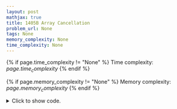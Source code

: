 ```yaml
---
layout: post
mathjax: true
title: 1405B Array Cancellation
problem_url: None
tags: None
memory_complexity: None
time_complexity: None
---
```




{% if page.time_complexity != "None" %}
Time complexity: ${{ page.time_complexity }}$
{% endif %}

{% if page.memory_complexity != "None" %}
Memory complexity: ${{ page.memory_complexity }}$
{% endif %}

<details>
<summary>
<p style="display:inline">Click to show code.</p>
</summary>
```cpp
{% raw %}
using namespace std;
using ll = long long;
using vll = vector<ll>;
ll solve(vll &a)
{
    int n = (int)a.size();;
    ll ans = 0;
    int l = 0, r = n - 1;
    for (int i = n - 1; i >= 0; --i)
    {
        if (a[i] > 0)
        {
            while (r > i and a[i] > 0)
            {
                if (a[r] < 0)
                {
                    auto diff = min(a[i], abs(a[r]));
                    a[i] -= diff;
                    a[r] += diff;
                }
                if (a[r] == 0)
                    --r;
            }
            while (l < i and a[i] > 0)
            {
                if (a[l] < 0)
                {
                    auto diff = min(a[i], abs(a[l]));
                    a[i] -= diff;
                    a[l] += diff;
                    ans += diff;
                }
                if (a[l] >= 0)
                    ++l;
            }
        }
    }
    return ans;
}
int main(void)
{
    int t;
    cin >> t;
    while (t--)
    {
        int n;
        cin >> n;
        vll a(n);
        for (auto &ai : a)
            cin >> ai;
        cout << solve(a) << endl;
    }
    return 0;
}

{% endraw %}
```
</details>


